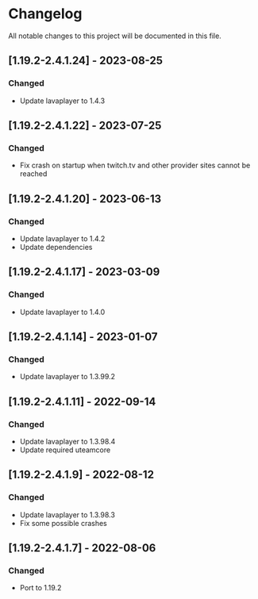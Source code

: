 # Changelog
All notable changes to this project will be documented in this file.

## [1.19.2-2.4.1.24] - 2023-08-25
### Changed
 - Update lavaplayer to 1.4.3

## [1.19.2-2.4.1.22] - 2023-07-25
### Changed
 - Fix crash on startup when twitch.tv and other provider sites cannot be reached

## [1.19.2-2.4.1.20] - 2023-06-13
### Changed
 - Update lavaplayer to 1.4.2
 - Update dependencies

## [1.19.2-2.4.1.17] - 2023-03-09
### Changed
 - Update lavaplayer to 1.4.0

## [1.19.2-2.4.1.14] - 2023-01-07
### Changed
 - Update lavaplayer to 1.3.99.2

## [1.19.2-2.4.1.11] - 2022-09-14
### Changed
 - Update lavaplayer to 1.3.98.4
 - Update required uteamcore

## [1.19.2-2.4.1.9] - 2022-08-12
### Changed
 - Update lavaplayer to 1.3.98.3
 - Fix some possible crashes

## [1.19.2-2.4.1.7] - 2022-08-06
### Changed
 - Port to 1.19.2